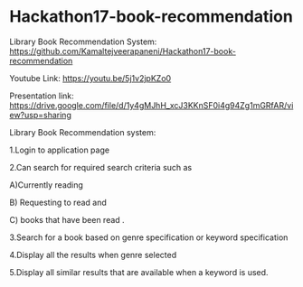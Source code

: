 # Hackathon17-book-recommendation


Library Book Recommendation System: https://github.com/Kamaltejveerapaneni/Hackathon17-book-recommendation


Youtube Link: https://youtu.be/5j1v2jpKZo0


Presentation link: https://drive.google.com/file/d/1y4gMJhH_xcJ3KKnSF0i4g94Zg1mGRfAR/view?usp=sharing

Library Book Recommendation system:

1.Login to application page

2.Can search for required search criteria such as 

A)Currently reading

B) Requesting to read and

C) books that have been read .

3.Search for a book based on genre specification or keyword specification

4.Display all the results when genre selected

5.Display all similar results that are available when a keyword is used.




